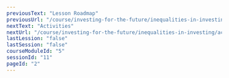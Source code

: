 ```yaml
---
previousText: "Lesson Roadmap"
previousUrl: "/course/investing-for-the-future/inequalities-in-investing/roadmap"
nextText: "Activities"
nextUrl: "/course/investing-for-the-future/inequalities-in-investing/activities"
lastLession: "false"
lastSession: "false"
courseModuleId: "5"
sessionId: "11"
pageId: "2"
---
```



